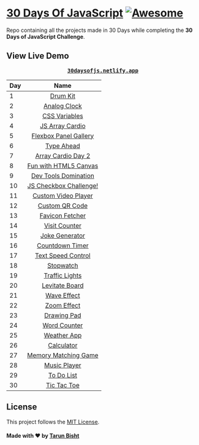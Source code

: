 # [30 Days Of JavaScript](30daysofjs.netlify.app) [![Awesome](https://awesome.re/badge.svg)](https://awesome.re)

Repo containing all the projects made in 30 Days while completing the <b>30 Days of JavaScript Challenge</b>.

## View Live Demo

<pre><center><a href="https://tarunbisht-24.github.io/"><b>30daysofjs.netlify.app</b></a></center></pre>

| Day |                                                      Name                                           |
| --- | :-------------------------------------------------------------------------------------------------: |
| 1   |    [Drum Kit](https://30daysofjs.netlify.app/01%20-%20drum%20kit/)                                  |
| 2   |    [Analog Clock](https://30daysofjs.netlify.app/02%20-%20clock/)                                   |
| 3   |    [CSS Variables](https://30daysofjs.netlify.app/03%20-%20random%20color%20generator/)             |
| 4   |    [JS Array Cardio](https://30daysofjs.netlify.app/04%20-%20digital%20clock/)                      |
| 5   |    [Flexbox Panel Gallery](https://30daysofjs.netlify.app/05%20-%20random%20password%20generator/)  |
| 6   |    [Type Ahead](https://30daysofjs.netlify.app/06%20-%20calendar/)                                  |
| 7   |    [Array Cardio Day 2](https://30daysofjs.netlify.app/07%20-%20dynamic%20form%20field/)            |
| 8   |    [Fun with HTML5 Canvas](https://30daysofjs.netlify.app/08%20-%20number%20counter/)               |
| 9   |    [Dev Tools Domination](https://30daysofjs.netlify.app/09%20-%20dice%20roll/)                     |
| 10  |    [JS Checkbox Challenge!](https://30daysofjs.netlify.app/10%20-%20emoji%20switcher%20)            |
| 11  |        [Custom Video Player](https://30daysofjs.netlify.app/11%20-%20color%20picker/)               |
| 12  |            [Custom QR Code](https://30daysofjs.netlify.app/12%20-%20custom%20qr%20code/)            |
| 13  |            [Favicon Fetcher](https://30daysofjs.netlify.app/13%20-%20favicon%20fetcher/)            |
| 14  |              [Visit Counter](https://30daysofjs.netlify.app/14%20-%20visit%20counter/)              |
| 15  |             [Joke Generator](https://30daysofjs.netlify.app/15%20-%20joke%20generator/)             |
| 16  |            [Countdown Timer](https://30daysofjs.netlify.app/16%20-%20countdown%20timer/)            |
| 17  |        [Text Speed Control](https://30daysofjs.netlify.app/17%20-%20text%20speed%20control/)        |
| 18  |                   [Stopwatch](https://30daysofjs.netlify.app/18%20-%20stopwatch/)                   |
| 19  |              [Traffic Lights](https://30daysofjs.netlify.app/19%20-traffic%20lights/)               |
| 20  |             [Levitate Board](https://30daysofjs.netlify.app/20%20-%20levitate%20board/)             |
| 21  |                [Wave Effect](https://30daysofjs.netlify.app/21%20-%20wave%20effect/)                |
| 22  |                [Zoom Effect](https://30daysofjs.netlify.app/22%20-%20zoom%20effect/)                |
| 23  |                [Drawing Pad](https://30daysofjs.netlify.app/23%20-%20drawing%20pad/)                |
| 24  |               [Word Counter](https://30daysofjs.netlify.app/24%20-%20word%20counter/)               |
| 25  |                [Weather App](https://30daysofjs.netlify.app/25%20-%20weather%20app/)                |
| 26  |                  [Calculator](https://30daysofjs.netlify.app/26%20-%20calculator/)                  |
| 27  |      [Memory Matching Game](https://30daysofjs.netlify.app/27%20-%20memory%20matching%20game/)      |
| 28  |               [Music Player](https://30daysofjs.netlify.app/28%20-%20music%20player/)               |
| 29  |                [To Do List](https://30daysofjs.netlify.app/29%20-%20to%20do%20list/)                |
| 30  |               [Tic Tac Toe](https://30daysofjs.netlify.app/30%20-%20tic%20tac%20toe/)               |

## License

This project follows the [MIT License](/LICENSE).

#### Made with ♥ by <a href="https://tarunbisht-24.github.io/">Tarun Bisht</a>

